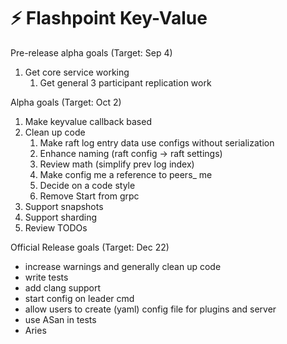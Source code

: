 # :zap: Flashpoint Key-Value

Pre-release alpha goals (Target: Sep 4)

1. Get core service working
   1. Get general 3 participant replication work

Alpha goals (Target: Oct 2)

1. Make keyvalue callback based
2. Clean up code
   1. Make raft log entry data use configs without serialization
   2. Enhance naming (raft config -> raft settings)
   3. Review math (simplify prev log index)
   4. Make config me a reference to peers_ me
   5. Decide on a code style
   6. Remove Start from grpc
3. Support snapshots
4. Support sharding
5. Review TODOs

Official Release goals (Target: Dec 22)

* increase warnings and generally clean up code
* write tests
* add clang support
* start config on leader cmd
* allow users to create (yaml) config file for plugins and server
* use ASan in tests
* Aries